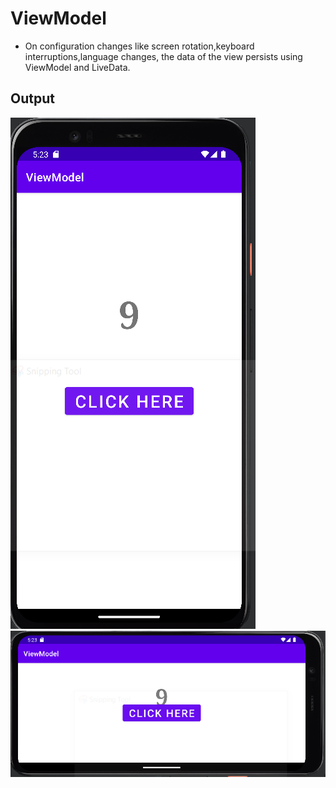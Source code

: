 # ViewModel
- On configuration changes like screen rotation,keyboard interruptions,language changes, the data of the view persists using ViewModel and LiveData.

## Output

![img1](https://github.com/kuluruvineeth/AdvancedAndroidDevelopment/blob/3.ViewModel/screenshots/img.png)
![img2](https://github.com/kuluruvineeth/AdvancedAndroidDevelopment/blob/3.ViewModel/screenshots/img_1.png)

